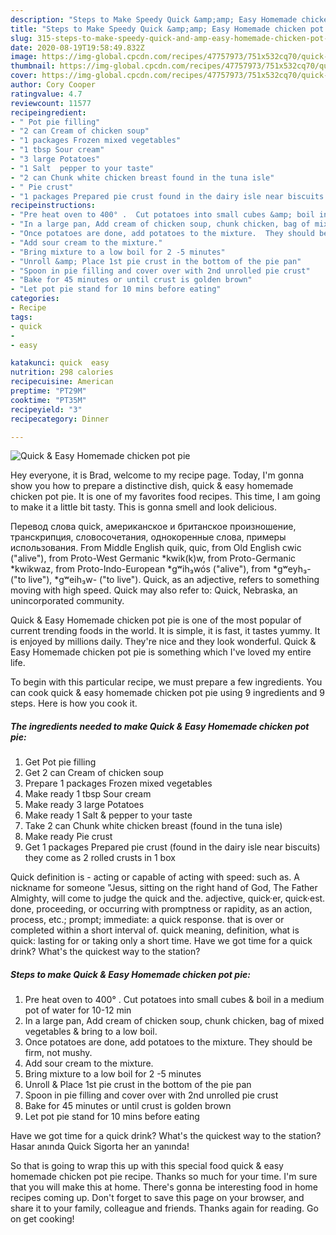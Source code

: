 ```yaml
---
description: "Steps to Make Speedy Quick &amp;amp; Easy Homemade chicken pot pie"
title: "Steps to Make Speedy Quick &amp;amp; Easy Homemade chicken pot pie"
slug: 315-steps-to-make-speedy-quick-and-amp-easy-homemade-chicken-pot-pie
date: 2020-08-19T19:58:49.832Z
image: https://img-global.cpcdn.com/recipes/47757973/751x532cq70/quick-easy-homemade-chicken-pot-pie-recipe-main-photo.jpg
thumbnail: https://img-global.cpcdn.com/recipes/47757973/751x532cq70/quick-easy-homemade-chicken-pot-pie-recipe-main-photo.jpg
cover: https://img-global.cpcdn.com/recipes/47757973/751x532cq70/quick-easy-homemade-chicken-pot-pie-recipe-main-photo.jpg
author: Cory Cooper
ratingvalue: 4.7
reviewcount: 11577
recipeingredient:
- " Pot pie filling"
- "2 can Cream of chicken soup"
- "1 packages Frozen mixed vegetables"
- "1 tbsp Sour cream"
- "3 large Potatoes"
- "1 Salt  pepper to your taste"
- "2 can Chunk white chicken breast found in the tuna isle"
- " Pie crust"
- "1 packages Prepared pie crust found in the dairy isle near biscuits they come as 2 rolled crusts in 1 box"
recipeinstructions:
- "Pre heat oven to 400° .  Cut potatoes into small cubes &amp; boil in a medium pot of water for 10-12 min"
- "In a large pan, Add cream of chicken soup, chunk chicken, bag of mixed vegetables &amp; bring to a low boil."
- "Once potatoes are done, add potatoes to the mixture.  They should be firm, not mushy."
- "Add sour cream to the mixture."
- "Bring mixture to a low boil for 2 -5 minutes"
- "Unroll &amp; Place 1st pie crust in the bottom of the pie pan"
- "Spoon in pie filling and cover over with 2nd unrolled pie crust"
- "Bake for 45 minutes or until crust is golden brown"
- "Let pot pie stand for 10 mins before eating"
categories:
- Recipe
tags:
- quick
- 
- easy

katakunci: quick  easy 
nutrition: 298 calories
recipecuisine: American
preptime: "PT29M"
cooktime: "PT35M"
recipeyield: "3"
recipecategory: Dinner

---
```



![Quick &amp; Easy Homemade chicken pot pie](https://img-global.cpcdn.com/recipes/47757973/751x532cq70/quick-easy-homemade-chicken-pot-pie-recipe-main-photo.jpg)

Hey everyone, it is Brad, welcome to my recipe page. Today, I'm gonna show you how to prepare a distinctive dish, quick &amp; easy homemade chicken pot pie. It is one of my favorites food recipes. This time, I am going to make it a little bit tasty. This is gonna smell and look delicious.

Перевод слова quick, американское и британское произношение, транскрипция, словосочетания, однокоренные слова, примеры использования. From Middle English quik, quic, from Old English cwic (&#34;alive&#34;), from Proto-West Germanic *kwik(k)w, from Proto-Germanic *kwikwaz, from Proto-Indo-European *gʷih₃wós (&#34;alive&#34;), from *gʷeyh₃- (&#34;to live&#34;), *gʷeih₃w- (&#34;to live&#34;). Quick, as an adjective, refers to something moving with high speed. Quick may also refer to: Quick, Nebraska, an unincorporated community.

Quick &amp; Easy Homemade chicken pot pie is one of the most popular of current trending foods in the world. It is simple, it is fast, it tastes yummy. It is enjoyed by millions daily. They're nice and they look wonderful. Quick &amp; Easy Homemade chicken pot pie is something which I've loved my entire life.


To begin with this particular recipe, we must prepare a few ingredients. You can cook quick &amp; easy homemade chicken pot pie using 9 ingredients and 9 steps. Here is how you cook it.

<!--inarticleads1-->

##### The ingredients needed to make Quick &amp; Easy Homemade chicken pot pie:

1. Get  Pot pie filling
1. Get 2 can Cream of chicken soup
1. Prepare 1 packages Frozen mixed vegetables
1. Make ready 1 tbsp Sour cream
1. Make ready 3 large Potatoes
1. Make ready 1 Salt &amp; pepper to your taste
1. Take 2 can Chunk white chicken breast (found in the tuna isle)
1. Make ready  Pie crust
1. Get 1 packages Prepared pie crust (found in the dairy isle near biscuits) they come as 2 rolled crusts in 1 box


Quick definition is - acting or capable of acting with speed: such as. A nickname for someone &#34;Jesus, sitting on the right hand of God, The Father Almighty, will come to judge the quick and the. adjective, quick·er, quick·est. done, proceeding, or occurring with promptness or rapidity, as an action, process, etc.; prompt; immediate: a quick response. that is over or completed within a short interval of. quick meaning, definition, what is quick: lasting for or taking only a short time. Have we got time for a quick drink? What&#39;s the quickest way to the station? 

<!--inarticleads2-->

##### Steps to make Quick &amp; Easy Homemade chicken pot pie:

1. Pre heat oven to 400° .  Cut potatoes into small cubes &amp; boil in a medium pot of water for 10-12 min
1. In a large pan, Add cream of chicken soup, chunk chicken, bag of mixed vegetables &amp; bring to a low boil.
1. Once potatoes are done, add potatoes to the mixture.  They should be firm, not mushy.
1. Add sour cream to the mixture.
1. Bring mixture to a low boil for 2 -5 minutes
1. Unroll &amp; Place 1st pie crust in the bottom of the pie pan
1. Spoon in pie filling and cover over with 2nd unrolled pie crust
1. Bake for 45 minutes or until crust is golden brown
1. Let pot pie stand for 10 mins before eating


Have we got time for a quick drink? What&#39;s the quickest way to the station? Hasar anında Quick Sigorta her an yanında! 

So that is going to wrap this up with this special food quick &amp; easy homemade chicken pot pie recipe. Thanks so much for your time. I'm sure that you will make this at home. There's gonna be interesting food in home recipes coming up. Don't forget to save this page on your browser, and share it to your family, colleague and friends. Thanks again for reading. Go on get cooking!
